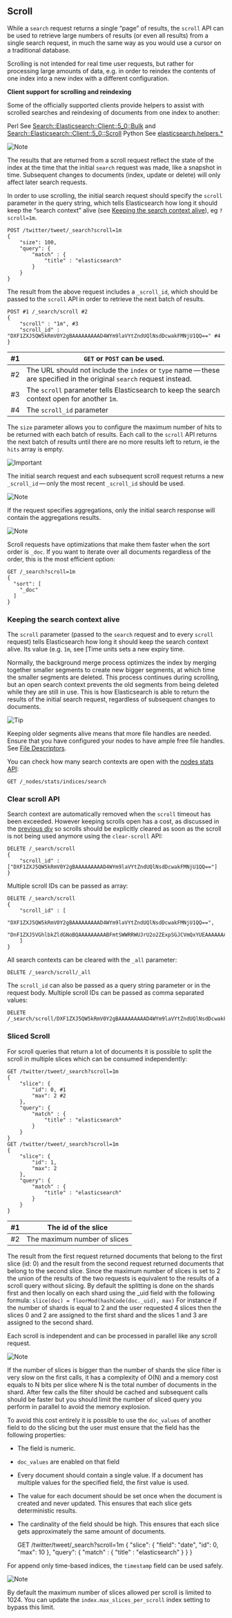 ## Scroll

While a `search` request returns a single “page” of results, the `scroll` API can be used to retrieve large numbers of results (or even all results) from a single search request, in much the same way as you would use a cursor on a traditional database.

Scrolling is not intended for real time user requests, but rather for processing large amounts of data, e.g. in order to reindex the contents of one index into a new index with a different configuration.

 **Client support for scrolling and reindexing**

Some of the officially supported clients provide helpers to assist with scrolled searches and reindexing of documents from one index to another:

Perl 
     See [Search::Elasticsearch::Client::5_0::Bulk](https://metacpan.org/pod/Search::Elasticsearch::Client::5_0::Bulk) and [Search::Elasticsearch::Client::5_0::Scroll](https://metacpan.org/pod/Search::Elasticsearch::Client::5_0::Scroll)
Python 
     See [elasticsearch.helpers.*](http://elasticsearch-py.readthedocs.org/en/master/helpers.html)

![Note](images/icons/note.png)

The results that are returned from a scroll request reflect the state of the index at the time that the initial `search` request was made, like a snapshot in time. Subsequent changes to documents (index, update or delete) will only affect later search requests.

In order to use scrolling, the initial search request should specify the `scroll` parameter in the query string, which tells Elasticsearch how long it should keep the “search context” alive (see [Keeping the search context alive](search-request-scroll.html#scroll-search-context)), eg `?scroll=1m`.
    
    
    POST /twitter/tweet/_search?scroll=1m
    {
        "size": 100,
        "query": {
            "match" : {
                "title" : "elasticsearch"
            }
        }
    }

The result from the above request includes a `_scroll_id`, which should be passed to the `scroll` API in order to retrieve the next batch of results.
    
    
    POST #1 /_search/scroll #2
    {
        "scroll" : "1m", #3
        "scroll_id" : "DXF1ZXJ5QW5kRmV0Y2gBAAAAAAAAAD4WYm9laVYtZndUQlNsdDcwakFMNjU1QQ==" #4
    }

#1| `GET` or `POST` can be used.     
---|---    
#2| The URL should not include the `index` or `type` name — these are specified in the original `search` request instead.     
#3| The `scroll` parameter tells Elasticsearch to keep the search context open for another `1m`.     
#4| The `scroll_id` parameter   
  
The `size` parameter allows you to configure the maximum number of hits to be returned with each batch of results. Each call to the `scroll` API returns the next batch of results until there are no more results left to return, ie the `hits` array is empty.

![Important](images/icons/important.png)

The initial search request and each subsequent scroll request returns a new `_scroll_id` — only the most recent `_scroll_id` should be used.

![Note](images/icons/note.png)

If the request specifies aggregations, only the initial search response will contain the aggregations results.

![Note](images/icons/note.png)

Scroll requests have optimizations that make them faster when the sort order is `_doc`. If you want to iterate over all documents regardless of the order, this is the most efficient option:
    
    
    GET /_search?scroll=1m
    {
      "sort": [
        "_doc"
      ]
    }

### Keeping the search context alive

The `scroll` parameter (passed to the `search` request and to every `scroll` request) tells Elasticsearch how long it should keep the search context alive. Its value (e.g. `1m`, see [Time units sets a new expiry time.

Normally, the background merge process optimizes the index by merging together smaller segments to create new bigger segments, at which time the smaller segments are deleted. This process continues during scrolling, but an open search context prevents the old segments from being deleted while they are still in use. This is how Elasticsearch is able to return the results of the initial search request, regardless of subsequent changes to documents.

![Tip](images/icons/tip.png)

Keeping older segments alive means that more file handles are needed. Ensure that you have configured your nodes to have ample free file handles. See [File Descriptors](file-descriptors.html).

You can check how many search contexts are open with the [nodes stats API](cluster-nodes-stats.html):
    
    
    GET /_nodes/stats/indices/search

### Clear scroll API

Search context are automatically removed when the `scroll` timeout has been exceeded. However keeping scrolls open has a cost, as discussed in the [previous div](search-request-scroll.html#scroll-search-context) so scrolls should be explicitly cleared as soon as the scroll is not being used anymore using the `clear-scroll` API:
    
    
    DELETE /_search/scroll
    {
        "scroll_id" : ["DXF1ZXJ5QW5kRmV0Y2gBAAAAAAAAAD4WYm9laVYtZndUQlNsdDcwakFMNjU1QQ=="]
    }

Multiple scroll IDs can be passed as array:
    
    
    DELETE /_search/scroll
    {
        "scroll_id" : [
          "DXF1ZXJ5QW5kRmV0Y2gBAAAAAAAAAD4WYm9laVYtZndUQlNsdDcwakFMNjU1QQ==",
          "DnF1ZXJ5VGhlbkZldGNoBQAAAAAAAAABFmtSWWRRWUJrU2o2ZExpSGJCVmQxYUEAAAAAAAAAAxZrUllkUVlCa1NqNmRMaUhiQlZkMWFBAAAAAAAAAAIWa1JZZFFZQmtTajZkTGlIYkJWZDFhQQAAAAAAAAAFFmtSWWRRWUJrU2o2ZExpSGJCVmQxYUEAAAAAAAAABBZrUllkUVlCa1NqNmRMaUhiQlZkMWFB"
        ]
    }

All search contexts can be cleared with the `_all` parameter:
    
    
    DELETE /_search/scroll/_all

The `scroll_id` can also be passed as a query string parameter or in the request body. Multiple scroll IDs can be passed as comma separated values:
    
    
    DELETE /_search/scroll/DXF1ZXJ5QW5kRmV0Y2gBAAAAAAAAAD4WYm9laVYtZndUQlNsdDcwakFMNjU1QQ==,DnF1ZXJ5VGhlbkZldGNoBQAAAAAAAAABFmtSWWRRWUJrU2o2ZExpSGJCVmQxYUEAAAAAAAAAAxZrUllkUVlCa1NqNmRMaUhiQlZkMWFBAAAAAAAAAAIWa1JZZFFZQmtTajZkTGlIYkJWZDFhQQAAAAAAAAAFFmtSWWRRWUJrU2o2ZExpSGJCVmQxYUEAAAAAAAAABBZrUllkUVlCa1NqNmRMaUhiQlZkMWFB

### Sliced Scroll

For scroll queries that return a lot of documents it is possible to split the scroll in multiple slices which can be consumed independently:
    
    
    GET /twitter/tweet/_search?scroll=1m
    {
        "slice": {
            "id": 0, #1
            "max": 2 #2
        },
        "query": {
            "match" : {
                "title" : "elasticsearch"
            }
        }
    }
    GET /twitter/tweet/_search?scroll=1m
    {
        "slice": {
            "id": 1,
            "max": 2
        },
        "query": {
            "match" : {
                "title" : "elasticsearch"
            }
        }
    }

#1| The id of the slice     
---|---    
#2| The maximum number of slices   
  
The result from the first request returned documents that belong to the first slice (id: 0) and the result from the second request returned documents that belong to the second slice. Since the maximum number of slices is set to 2 the union of the results of the two requests is equivalent to the results of a scroll query without slicing. By default the splitting is done on the shards first and then locally on each shard using the _uid field with the following formula: `slice(doc) = floorMod(hashCode(doc._uid), max)` For instance if the number of shards is equal to 2 and the user requested 4 slices then the slices 0 and 2 are assigned to the first shard and the slices 1 and 3 are assigned to the second shard.

Each scroll is independent and can be processed in parallel like any scroll request.

![Note](images/icons/note.png)

If the number of slices is bigger than the number of shards the slice filter is very slow on the first calls, it has a complexity of O(N) and a memory cost equals to N bits per slice where N is the total number of documents in the shard. After few calls the filter should be cached and subsequent calls should be faster but you should limit the number of sliced query you perform in parallel to avoid the memory explosion.

To avoid this cost entirely it is possible to use the `doc_values` of another field to do the slicing but the user must ensure that the field has the following properties:

  * The field is numeric. 
  * `doc_values` are enabled on that field 
  * Every document should contain a single value. If a document has multiple values for the specified field, the first value is used. 
  * The value for each document should be set once when the document is created and never updated. This ensures that each slice gets deterministic results. 
  * The cardinality of the field should be high. This ensures that each slice gets approximately the same amount of documents. 


    
    
    GET /twitter/tweet/_search?scroll=1m
    {
        "slice": {
            "field": "date",
            "id": 0,
            "max": 10
        },
        "query": {
            "match" : {
                "title" : "elasticsearch"
            }
        }
    }

For append only time-based indices, the `timestamp` field can be used safely.

![Note](images/icons/note.png)

By default the maximum number of slices allowed per scroll is limited to 1024. You can update the `index.max_slices_per_scroll` index setting to bypass this limit.
